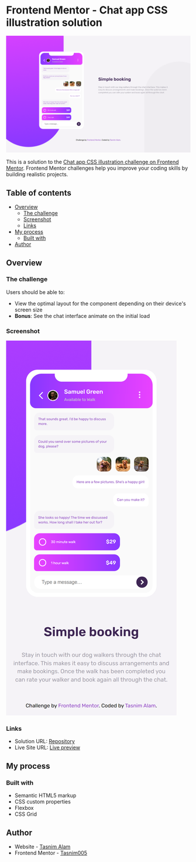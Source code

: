 # Frontend Mentor - Chat app CSS illustration solution

![Design preview for the Chat app CSS illustration coding challenge](images/desktop-preview.png)

This is a solution to the [Chat app CSS illustration challenge on Frontend Mentor](https://www.frontendmentor.io/challenges/chat-app-css-illustration-O5auMkFqY). Frontend Mentor challenges help you improve your coding skills by building realistic projects. 


## Table of contents

- [Overview](#overview)
  - [The challenge](#the-challenge)
  - [Screenshot](#screenshot)
  - [Links](#links)
- [My process](#my-process)
  - [Built with](#built-with)
- [Author](#author)

## Overview

### The challenge

Users should be able to:

- View the optimal layout for the component depending on their device's screen size
- **Bonus**: See the chat interface animate on the initial load

### Screenshot

![](images/mobile-preview.png)

### Links

- Solution URL: [Repository]()
- Live Site URL: [Live preview]()

## My process

### Built with

- Semantic HTML5 markup
- CSS custom properties
- Flexbox
- CSS Grid

## Author
- Website - [Tasnim Alam]()
- Frontend Mentor - [Tasnim005]()